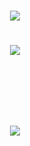 <h1 align="center">
    <img src="Easy-E/index.png">
<h1>

<h1 align="center">
    <img src="Easy-E/cadastro.png">
<h1>

<br/>
    
<h1 align="center">
    <img src="Easy-E/profile.png">
<h1>

